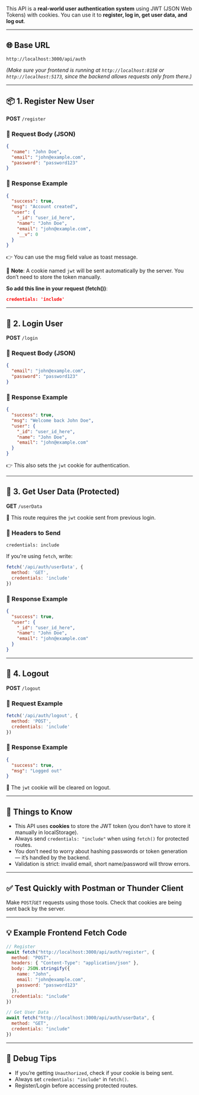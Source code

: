 This API is a **real-world user authentication system** using JWT (JSON Web Tokens) with cookies. You can use it to **register, log in, get user data, and log out**.

---

## 🌐 Base URL

```
http://localhost:3000/api/auth
```

_(Make sure your frontend is running at `http://localhost:8158` or `http://localhost:5173`, since the backend allows requests only from there.)_

---

## 📦 1. Register New User

**POST** `/register`

### 🔸 Request Body (JSON)
```json
{
  "name": "John Doe",
  "email": "john@example.com",
  "password": "password123"
}
```

### 🔸 Response Example
```json
{
  "success": true,
  "msg": "Account created",
  "user": {
    "_id": "user_id_here",
    "name": "John Doe",
    "email": "john@example.com",
    "__v": 0
  }
}
```
👉 You can use the msg field value as toast message.

📌 **Note**: A cookie named `jwt` will be sent automatically by the server. You don’t need to store the token manually.

**So add this line in your request (fetch())**:
```json
credentials: 'include'
```

---

## 🔐 2. Login User

**POST** `/login`

### 🔸 Request Body (JSON)
```json
{
  "email": "john@example.com",
  "password": "password123"
}
```

### 🔸 Response Example
```json
{
  "success": true,
  "msg": "Welcome back John Doe",
  "user": {
    "_id": "user_id_here",
    "name": "John Doe",
    "email": "john@example.com"
  }
}
```

👉 This also sets the `jwt` cookie for authentication.

---

## 👤 3. Get User Data (Protected)

**GET** `/userData`

📌 This route requires the `jwt` cookie sent from previous login.

### 🔸 Headers to Send
```http
credentials: include
```

If you're using `fetch`, write:
```js
fetch('/api/auth/userData', {
  method: 'GET',
  credentials: 'include'
})
```

### 🔸 Response Example
```json
{
  "success": true,
  "user": {
    "_id": "user_id_here",
    "name": "John Doe",
    "email": "john@example.com"
  }
}
```

---

## 🚪 4. Logout

**POST** `/logout`

### 🔸 Request Example
```js
fetch('/api/auth/logout', {
  method: 'POST',
  credentials: 'include'
})
```

### 🔸 Response Example
```json
{
  "success": true,
  "msg": "Logged out"
}
```

📌 The `jwt` cookie will be cleared on logout.

---

## 🧠 Things to Know

- This API uses **cookies** to store the JWT token (you don’t have to store it manually in localStorage).
- Always send `credentials: "include"` when using `fetch()` for protected routes.
- You don’t need to worry about hashing passwords or token generation — it’s handled by the backend.
- Validation is strict: invalid email, short name/password will throw errors.

---

## ✅ Test Quickly with Postman or Thunder Client

Make `POST`/`GET` requests using those tools. Check that cookies are being sent back by the server.

---

## 💡 Example Frontend Fetch Code

```js
// Register
await fetch("http://localhost:3000/api/auth/register", {
  method: "POST",
  headers: { "Content-Type": "application/json" },
  body: JSON.stringify({
    name: "John",
    email: "john@example.com",
    password: "password123"
  }),
  credentials: "include"
})

// Get User Data
await fetch("http://localhost:3000/api/auth/userData", {
  method: "GET",
  credentials: "include"
})
```

---

## 🧪 Debug Tips

- If you’re getting `Unauthorized`, check if your cookie is being sent.
- Always set `credentials: "include"` in `fetch()`.
- Register/Login before accessing protected routes.

